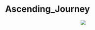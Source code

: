 # Ascending_Journey

<div align="center">
<img max-width="500" src= "https://github.com/Sam1536/Ascending_Journey_Complete/assets/89424721/4267f297-8024-4a47-8331-a15cb5079aaa"/>
 </div>

